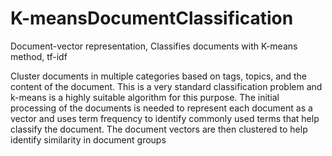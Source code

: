 # K-meansDocumentClassification
Document-vector representation, Classifies documents with K-means method, tf-idf

Cluster documents in multiple categories based on tags, topics, and the content of the document. This is a very standard classification problem and k-means is a highly suitable algorithm for this purpose. The initial processing of the documents is needed to represent each document as a vector and uses term frequency to identify commonly used terms that help classify the document. The document vectors are then clustered to help identify similarity in document groups
